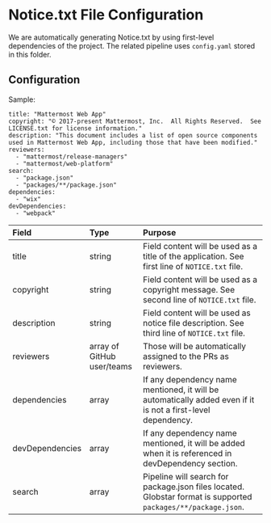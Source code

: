 # Notice.txt File Configuration

We are automatically generating Notice.txt by using first-level dependencies of the project. The related pipeline uses `config.yaml` stored in this folder.


## Configuration

Sample:

```
title: "Mattermost Web App"
copyright: "© 2017-present Mattermost, Inc.  All Rights Reserved.  See LICENSE.txt for license information."
description: "This document includes a list of open source components used in Mattermost Web App, including those that have been modified."
reviewers: 
  - "mattermost/release-managers"
  - "mattermost/web-platform"
search:
  - "package.json"
  - "packages/**/package.json"
dependencies: 
  - "wix"
devDependencies: 
  - "webpack"
```

| Field | Type   | Purpose |
| :--   | :--    | :--     |
| title | string | Field content will be used as a title of the application. See first line of `NOTICE.txt` file. |
| copyright | string | Field content will be used as a copyright message. See second line of `NOTICE.txt` file. |
| description | string | Field content will be used as notice file description. See third line of `NOTICE.txt` file. |
| reviewers | array of GitHub user/teams | Those will be automatically assigned to the PRs as reviewers. |
| dependencies | array | If any dependency name mentioned, it will be automatically added even if it is not a first-level dependency. |
| devDependencies | array | If any dependency name mentioned, it will be added when it is referenced in devDependency section. |
| search | array | Pipeline will search for package.json files located. Globstar format is supported `packages/**/package.json`. |


